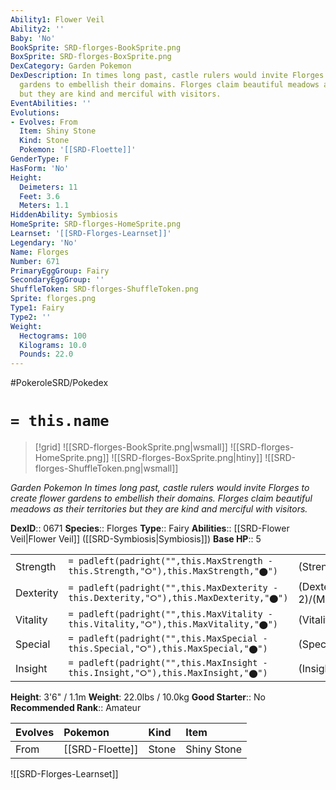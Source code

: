 ```yaml
---
Ability1: Flower Veil
Ability2: ''
Baby: 'No'
BookSprite: SRD-florges-BookSprite.png
BoxSprite: SRD-florges-BoxSprite.png
DexCategory: Garden Pokemon
DexDescription: In times long past, castle rulers would invite Florges to create flower
  gardens to embellish their domains. Florges claim beautiful meadows as their territories
  but they are kind and merciful with visitors.
EventAbilities: ''
Evolutions:
- Evolves: From
  Item: Shiny Stone
  Kind: Stone
  Pokemon: '[[SRD-Floette]]'
GenderType: F
HasForm: 'No'
Height:
  Deimeters: 11
  Feet: 3.6
  Meters: 1.1
HiddenAbility: Symbiosis
HomeSprite: SRD-florges-HomeSprite.png
Learnset: '[[SRD-Florges-Learnset]]'
Legendary: 'No'
Name: Florges
Number: 671
PrimaryEggGroup: Fairy
SecondaryEggGroup: ''
ShuffleToken: SRD-florges-ShuffleToken.png
Sprite: florges.png
Type1: Fairy
Type2: ''
Weight:
  Hectograms: 100
  Kilograms: 10.0
  Pounds: 22.0
---
```


#PokeroleSRD/Pokedex

# `= this.name`

> [!grid]
> ![[SRD-florges-BookSprite.png|wsmall]]
> ![[SRD-florges-HomeSprite.png]]
> ![[SRD-florges-BoxSprite.png|htiny]]
> ![[SRD-florges-ShuffleToken.png|wsmall]]


*Garden Pokemon*
*In times long past, castle rulers would invite Florges to create flower gardens to embellish their domains. Florges claim beautiful meadows as their territories but they are kind and merciful with visitors.*

**DexID**:: 0671
**Species**:: Florges
**Type**:: Fairy
**Abilities**:: [[SRD-Flower Veil|Flower Veil]] ([[SRD-Symbiosis|Symbiosis]])
**Base HP**:: 5

|           |                                                                                        |                                          |
| --------- | -------------------------------------------------------------------------------------- | ---------------------------------------- |
| Strength  | `= padleft(padright("",this.MaxStrength - this.Strength,"⭘"),this.MaxStrength,"⬤")`    | (Strength::2)/(MaxStrength::4)   |
| Dexterity | `= padleft(padright("",this.MaxDexterity - this.Dexterity,"⭘"),this.MaxDexterity,"⬤")` | (Dexterity:: 2)/(MaxDexterity::5) |
| Vitality  | `= padleft(padright("",this.MaxVitality - this.Vitality,"⭘"),this.MaxVitality,"⬤")`    | (Vitality::2)/(MaxVitality::4)   |
| Special   | `= padleft(padright("",this.MaxSpecial - this.Special,"⭘"),this.MaxSpecial,"⬤")`       | (Special::3)/(MaxSpecial::6)     |
| Insight   | `= padleft(padright("",this.MaxInsight - this.Insight,"⭘"),this.MaxInsight,"⬤")`       | (Insight::3)/(MaxInsight::7)     |

**Height**: 3'6" / 1.1m
**Weight**: 22.0lbs / 10.0kg
**Good Starter**:: No
**Recommended Rank**:: Amateur

| Evolves   | Pokemon         | Kind   | Item        |
|:----------|:----------------|:-------|:------------|
| From      | [[SRD-Floette]] | Stone  | Shiny Stone |

![[SRD-Florges-Learnset]]